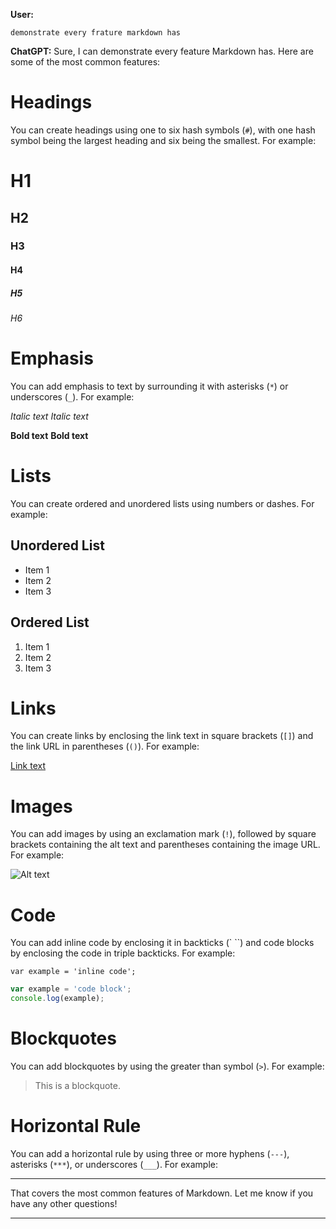 **User:** 
```
demonstrate every frature markdown has
```


**ChatGPT:** Sure, I can demonstrate every feature Markdown has. Here are some of the most common features:

# Headings

You can create headings using one to six hash symbols (`#`), with one hash symbol being the largest heading and six being the smallest. For example:

# H1

## H2

### H3

#### H4

##### H5

###### H6

# Emphasis

You can add emphasis to text by surrounding it with asterisks (`*`) or underscores (`_`). For example:

_Italic text_
_Italic text_

**Bold text**
**Bold text**

# Lists

You can create ordered and unordered lists using numbers or dashes. For example:

## Unordered List

* Item 1
* Item 2
* Item 3
## Ordered List

1. Item 1
2. Item 2
3. Item 3
# Links

You can create links by enclosing the link text in square brackets (`[]`) and the link URL in parentheses (`()`). For example:

[Link text](https://www.example.com/)

# Images

You can add images by using an exclamation mark (`!`), followed by square brackets containing the alt text and parentheses containing the image URL. For example:

![Alt text](https://www.example.com/image.png)

# Code

You can add inline code by enclosing it in backticks (` ``) and code blocks by enclosing the code in triple backticks. For example:

`var example = 'inline code';`

```javascript
var example = 'code block';
console.log(example);
```
# Blockquotes

You can add blockquotes by using the greater than symbol (`>`). For example:

> This is a blockquote.

# Horizontal Rule

You can add a horizontal rule by using three or more hyphens (`---`), asterisks (`***`), or underscores (`___`). For example:

---
That covers the most common features of Markdown. Let me know if you have any other questions!

---


